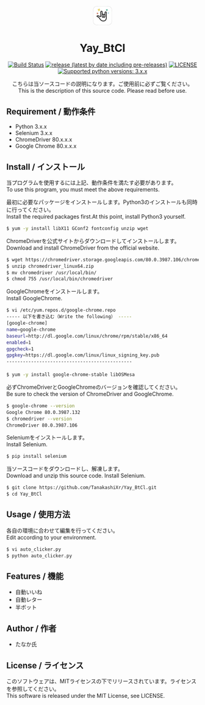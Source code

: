 <p align="center">
   <a href="https://yay.space/">
      <img src="Yay-logo.jpg" width="10%" alt="Yay_BtCl" />
   </a>
  <h1 align="center">Yay_BtCl</h1>
</p>

<p align="center">
      <a href="https://travis-ci.com/TanakashiXr/Yay_BtCl"><img alt="Build Status" src="https://travis-ci.com/TanakashiXr/Yay_BtCl.svg?token=hQziw2chDyu4Ysu1ptd9&branch=master" /></a>
      <a href="https://github.com/TanakashiXr/Yay_BtCl"><img alt="release (latest by date including pre-releases)" src="https://img.shields.io/github/v/release/TanakashiXr/Yay_BtCl?include_prereleases" /></a>
      <a href="https://github.com/TanakashiXr/Yay_BtCl/blob/master/LICENSE"><img alt="LICENSE" src="https://img.shields.io/badge/License-MIT%20License-blue.svg" /></a>
      <a href="https://www.python.org/downloads/"><img alt="Supported python versions: 3.x.x" src="https://img.shields.io/badge/Python-3.x.x-green.svg" /></a>
</p>

<p align="center">
こちらは当ソースコードの説明になります。ご使用前に必ずご覧ください。<br>
This is the description of this source code. Please read before use.
</p>

## Requirement / 動作条件

* Python 3.x.x
* Selenium 3.x.x
* ChromeDriver 80.x.x.x
* Google Chrome 80.x.x.x

## Install / インストール

当プログラムを使用するには上記、動作条件を満たす必要があります。  
To use this program, you must meet the above requirements.

最初に必要なパッケージをインストールします。Python3のインストールも同時に行ってください。  
Install the required packages first.At this point, install Python3 yourself.
```sh
$ yum -y install libX11 GConf2 fontconfig unzip wget
```

ChromeDriverを公式サイトからダウンロードしてインストールします。  
Download and install ChromeDriver from the official website.
```sh
$ wget https://chromedriver.storage.googleapis.com/80.0.3987.106/chromedriver_linux64.zip
$ unzip chromedriver_linux64.zip
$ mv chromedriver /usr/local/bin/
$ chmod 755 /usr/local/bin/chromedriver
```

GoogleChromeをインストールします。  
Install GoogleChrome.
```sh
$ vi /etc/yum.repos.d/google-chrome.repo
----- 以下を書き込む（Write the following） -----
[google-chrome]
name=google-chrome
baseurl=http://dl.google.com/linux/chrome/rpm/stable/x86_64
enabled=1
gpgcheck=1
gpgkey=https://dl.google.com/linux/linux_signing_key.pub
----------------------------------------------

$ yum -y install google-chrome-stable libOSMesa
```

必ずChromeDriverとGoogleChromeのバージョンを確認してください。  
Be sure to check the version of ChromeDriver and GoogleChrome.
```sh
$ google-chrome --version
Google Chrome 80.0.3987.132
$ chromedriver --version
ChromeDriver 80.0.3987.106
```

Seleniumをインストールします。  
Install Selenium.
```sh
$ pip install selenium
```

当ソースコードをダウンロードし、解凍します。  
Download and unzip this source code.
Install Selenium.
```sh
$ git clone https://github.com/TanakashiXr/Yay_BtCl.git
$ cd Yay_BtCl
```

## Usage / 使用方法

各自の環境に合わせて編集を行ってください。  
Edit according to your environment.
```sh
$ vi auto_clicker.py
$ python auto_clicker.py
```

## Features / 機能

* 自動いいね
* 自動レター
* 半ボット

## Author / 作者

* たなか氏

## License / ライセンス

このソフトウェアは、MITライセンスの下でリリースされています。ライセンスを参照してください。  
This software is released under the MIT License, see LICENSE.
